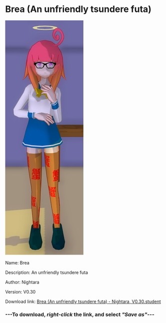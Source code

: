 # Brea (An unfriendly tsundere futa)

<img src = "https://raw.githubusercontent.com/Arbiter1223/Daigaku-Gurashi-Custom-Students/master/Students/Files/Brea%20(An%20unfriendly%20tsundere%20futa).png">

Name: Brea

Description: An unfriendly tsundere futa

Author: Nightara

Version: V0.30

Download link: <a href="https://raw.githubusercontent.com/Arbiter1223/Daigaku-Gurashi-Custom-Students/master/Students/Files/Brea%20(An%20unfriendly%20tsundere%20futa)%20-%20Nightara%2C%20V0.30.student">Brea (An unfriendly tsundere futa) - Nightara, V0.30.student</a>

### ---**To download, _right-click_ the link, and select _"Save as"_**---
